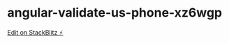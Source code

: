 # angular-validate-us-phone-xz6wgp

[Edit on StackBlitz ⚡️](https://stackblitz.com/edit/angular-validate-us-phone-xz6wgp)